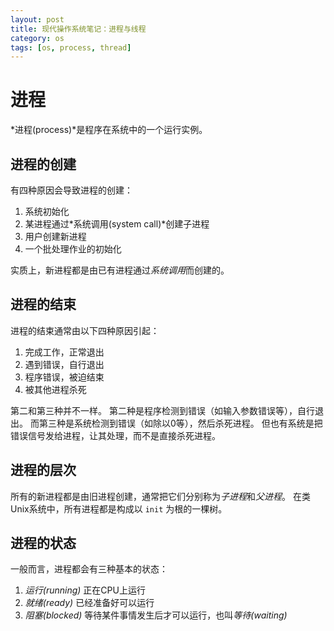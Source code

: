 ```yaml
---
layout: post
title: 现代操作系统笔记：进程与线程
category: os
tags: [os, process, thread]
---
```


# 进程

*进程(process)*是程序在系统中的一个运行实例。

## 进程的创建

有四种原因会导致进程的创建：

1. 系统初始化
2. 某进程通过*系统调用(system call)*创建子进程
3. 用户创建新进程
4. 一个批处理作业的初始化

实质上，新进程都是由已有进程通过*系统调用*而创建的。

## 进程的结束

进程的结束通常由以下四种原因引起：

1. 完成工作，正常退出
2. 遇到错误，自行退出
3. 程序错误，被迫结束
4. 被其他进程杀死

第二和第三种并不一样。
第二种是程序检测到错误（如输入参数错误等），自行退出。
而第三种是系统检测到错误（如除以0等），然后杀死进程。
但也有系统是把错误信号发给进程，让其处理，而不是直接杀死进程。

## 进程的层次

所有的新进程都是由旧进程创建，通常把它们分别称为*子进程*和*父进程*。
在类Unix系统中，所有进程都是构成以 `init` 为根的一棵树。

## 进程的状态

一般而言，进程都会有三种基本的状态：

1. *运行(running)*  正在CPU上运行
2. *就绪(ready)*    已经准备好可以运行
3. *阻塞(blocked)*  等待某件事情发生后才可以运行，也叫*等待(waiting)*


